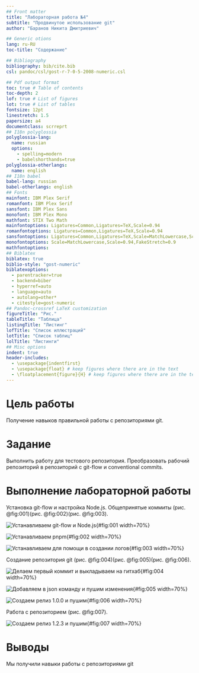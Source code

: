 ```yaml
---
## Front matter
title: "Лабораторная работа №4"
subtitle: "Продвинутое использование git"
author: "Баранов Никита Дмитриевич"

## Generic otions
lang: ru-RU
toc-title: "Содержание"

## Bibliography
bibliography: bib/cite.bib
csl: pandoc/csl/gost-r-7-0-5-2008-numeric.csl

## Pdf output format
toc: true # Table of contents
toc-depth: 2
lof: true # List of figures
lot: true # List of tables
fontsize: 12pt
linestretch: 1.5
papersize: a4
documentclass: scrreprt
## I18n polyglossia
polyglossia-lang:
  name: russian
  options:
	- spelling=modern
	- babelshorthands=true
polyglossia-otherlangs:
  name: english
## I18n babel
babel-lang: russian
babel-otherlangs: english
## Fonts
mainfont: IBM Plex Serif
romanfont: IBM Plex Serif
sansfont: IBM Plex Sans
monofont: IBM Plex Mono
mathfont: STIX Two Math
mainfontoptions: Ligatures=Common,Ligatures=TeX,Scale=0.94
romanfontoptions: Ligatures=Common,Ligatures=TeX,Scale=0.94
sansfontoptions: Ligatures=Common,Ligatures=TeX,Scale=MatchLowercase,Scale=0.94
monofontoptions: Scale=MatchLowercase,Scale=0.94,FakeStretch=0.9
mathfontoptions:
## Biblatex
biblatex: true
biblio-style: "gost-numeric"
biblatexoptions:
  - parentracker=true
  - backend=biber
  - hyperref=auto
  - language=auto
  - autolang=other*
  - citestyle=gost-numeric
## Pandoc-crossref LaTeX customization
figureTitle: "Рис."
tableTitle: "Таблица"
listingTitle: "Листинг"
lofTitle: "Список иллюстраций"
lotTitle: "Список таблиц"
lolTitle: "Листинги"
## Misc options
indent: true
header-includes:
  - \usepackage{indentfirst}
  - \usepackage{float} # keep figures where there are in the text
  - \floatplacement{figure}{H} # keep figures where there are in the text
---
```


# Цель работы

Получение навыков правильной работы с репозиториями git.

# Задание

Выполнить работу для тестового репозитория. Преобразовать рабочий репозиторий в репозиторий с git-flow и conventional commits.


# Выполнение лабораторной работы

Установка git-flow и настройка Node.js. Общепринятые коммиты (рис. @fig:001)(рис. @fig:002)(рис. @fig:003).

![Устанавливаем git-flow и Node.js](image/1.png){#fig:001 width=70%}

![Устанавливаем pnpm](image/2.png){#fig:002 width=70%}

![Устанавливаем для помощи в создании логов](image/3.png){#fig:003 width=70%}

Создание репозитория git (рис. @fig:004)(рис. @fig:005)(рис. @fig:006).

![Делаем первый коммит и выкладываем на гитхаб](image/4.png){#fig:004 width=70%}

![Добавляем в json команду и пушим изменения](image/5.png){#fig:005 width=70%}

![Создаем релиз 1.0.0 и пушим](image/6.png){#fig:006 width=70%}

Работа с репозиторием (рис. @fig:007).

![Создаем релиз 1.2.3 и пушим](image/7.png){#fig:007 width=70%}

# Выводы

Мы получили навыки работы с репозиториями git


